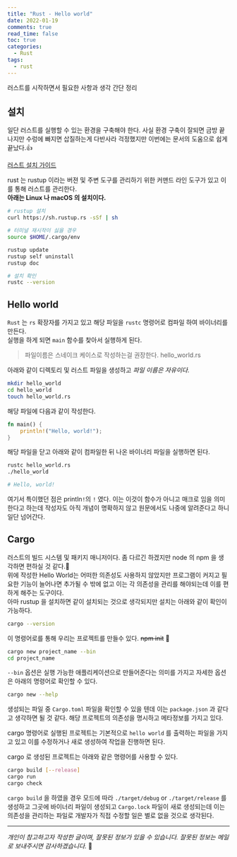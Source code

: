 ```yaml
---
title: "Rust - Hello world"
date: 2022-01-19
comments: true
read_time: false
toc: true
categories:
  - Rust
tags:
  - rust
---
```


러스트를 시작하면서 필요한 사항과 생각 간단 정리

## 설치

일단 러스트를 실행할 수 있는 환경을 구축해야 한다. 사실 환경 구축이 잘되면 금방 끝나지만 수렁에 빠지면 삽질하는게 다반사라 걱정했지만 이번에는 문서의 도움으로 쉽게 끝났다.👍

[러스트 설치 가이드](https://rinthel.github.io/rust-lang-book-ko/ch01-01-installation.html)

rust 는 rustup 이라는 버젼 및 주변 도구를 관리하기 위한 커맨드 라인 도구가 있고 이를 통해 러스트를 관리한다.  
**아래는 Linux 나 macOS 의 설치이다.**

```sh
# rustup 설치
curl https://sh.rustup.rs -sSf | sh

# 터미널 재시작이 싫을 경우
source $HOME/.cargo/env

rustup update
rustup self uninstall
rustup doc

# 설치 확인
rustc --version
```

## Hello world

`Rust` 는 `rs` 확장자를 가지고 있고 해당 파일을 `rustc` 명령어로 컴파일 하여 바이너리를 만든다.  
실행을 하게 되면 `main` 함수를 찾아서 실행하게 된다.

> 파일이름은 스네이크 케이스로 작성하는걸 권장한다. hello_world.rs

아래와 같이 디렉토리 및 러스트 파일을 생성하고 _파일 이름은 자유이다._

```sh
mkdir hello_world
cd hello_world
touch hello_world.rs
```

해당 파일에 다음과 같이 작성한다.

```rs
fn main() {
    println!("Hello, world!");
}
```

해당 파일을 닫고 아래와 같이 컴파일한 뒤 나온 바이너리 파일을 실행하면 된다.

```sh
rustc hello_world.rs
./hello_world

# Hello, world!
```

여기서 특이했던 점은 println`!`의 `!` 였다. 이는 이것이 함수가 아니고 매크로 임을 의미한다고 하는데 작성자도 아직 개념이 명확하지 않고 원문에서도 나중에 알려준다고 하니 일단 넘어간다.

## Cargo

러스트의 빌드 시스템 및 패키지 매니저이다. 좀 다르긴 하겠지만 node 의 npm 을 생각하면 편하실 것 같다.🤨  
위에 작성한 Hello World는 어떠한 의존성도 사용하지 않았지만 프로그램이 커지고 필요한 기능이 늘어나면 추가될 수 밖에 없고 이는 각 의존성을 관리를 해야되는데 이를 편하게 해주는 도구이다.  
아마 rustup 을 설치하면 같이 설치되는 것으로 생각되지만 설치는 아래와 같이 확인이 가능하다.

```sh
cargo --version
```

이 명령어로를 통해 우리는 프로젝트를 만들수 있다. ~~npm init~~ 🚀

```sh
cargo new project_name --bin
cd project_name
```

`--bin` 옵션은 실행 가능한 애플리케이션으로 만들어준다는 의미를 가지고 자세한 옵션은 아래의 명령어로 확인할 수 있다.

```sh
cargo new --help
```

생성되는 파일 중 `Cargo.toml` 파일을 확인할 수 있을 텐데 이는 `package.json` 과 같다고 생각하면 될 것 같다. 해당 프로젝트의 의존성을 명시하고 메타정보를 가지고 있다.

cargo 명령어로 실행된 프로젝트는 기본적으로 `hello world` 를 출력하는 파일을 가지고 있고 이를 수정하거나 새로 생성하여 작업을 진행하면 된다.

cargo 로 생성된 프로젝트는 아래와 같은 명령어를 사용할 수 있다.

```sh
cargo build [--release]
cargo run
cargo check
```

`cargo build` 을 하였을 경우 모드에 따라 `./target/debug` or `./target/release` 를 생성하고 그곳에 바이너리 파일이 생성되고 `Cargo.lock` 파일이 새로 생성되는데 이는 의존성을 관리하는 파일로 개발자가 직접 수정할 일은 별로 없을 것으로 생각된다.

<hr/>

_개인이 참고하고자 작성한 글이며, 잘못된 정보가 있을 수 있습니다. 잘못된 정보는 메일로 보내주시면 감사하겠습니다._ 🙏
